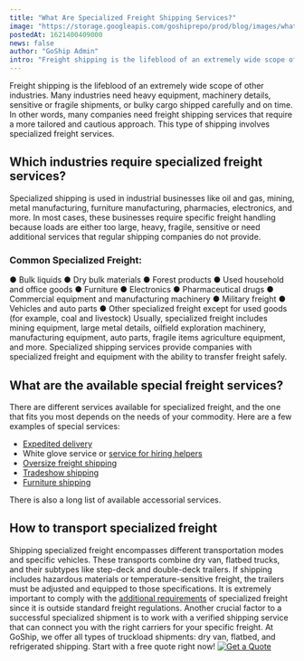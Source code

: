 ```yaml
---
title: "What Are Specialized Freight Shipping Services?"
image: "https://storage.googleapis.com/goshiprepo/prod/blog/images/what-are-specialized-freight-shipping-services.jpg"
postedAt: 1621400409000
news: false
author: "GoShip Admin"
intro: "Freight shipping is the lifeblood of an extremely wide scope of other industries. Many industries need heavy equipment, machinery details, sensitive or fragile shipments, or bulky cargo shipped carefully and on time. In other words, many companies need freight shipping services that require a more tailored and cautious approach. This type of shipping involves specialized freight services. \n\nWhich industries require specialized freight services?\n-\n\nSpecialized shipping is used in industrial businesses like o"
---
```

Freight shipping is the lifeblood of an extremely wide scope of other industries. Many industries need heavy equipment, machinery details, sensitive or fragile shipments, or bulky cargo shipped carefully and on time. In other words, many companies need freight shipping services that require a more tailored and cautious approach. This type of shipping involves specialized freight services.

Which industries require specialized freight services?
------------------------------------------------------

Specialized shipping is used in industrial businesses like oil and gas, mining, metal manufacturing, furniture manufacturing, pharmacies, electronics, and more. In most cases, these businesses require specific freight handling because loads are either too large, heavy, fragile, sensitive or need additional services that regular shipping companies do not provide.

### Common Specialized Freight:

● Bulk liquids ● Dry bulk materials ● Forest products ● Used household and office goods ● Furniture ● Electronics ● Pharmaceutical drugs ● Commercial equipment and manufacturing machinery ● Military freight ● Vehicles and auto parts ● Other specialized freight except for used goods (for example, coal and livestock) Usually, specialized freight includes mining equipment, large metal details, oilfield exploration machinery, manufacturing equipment, auto parts, fragile items agriculture equipment, and more. Specialized shipping services provide companies with specialized freight and equipment with the ability to transfer freight safely.

What are the available special freight services?
------------------------------------------------

There are different services available for specialized freight, and the one that fits you most depends on the needs of your commodity. Here are a few examples of special services:

*   [Expedited delivery](https://www.goship.com/blog/what-is-expedited-shipping/)
*   White glove service or [service for hiring helpers](https://www.goship.com/resources/get-help-with-taskrabbit/)
*   [Oversize freight shipping](https://www.goship.com/blog/buying-oversized-items-online/)
*   [Tradeshow shipping](https://www.goship.com/blog/trade-show-shipping-3-things-to-know/)
*   [Furniture shipping](https://www.goship.com/blog/choose-furniture-delivery-service/)

There is also a long list of available accessorial services.

How to transport specialized freight
------------------------------------

Shipping specialized freight encompasses different transportation modes and specific vehicles. These transports combine dry van, flatbed trucks, and their subtypes like step-deck and double-deck trailers. If shipping includes hazardous materials or temperature-sensitive freight, the trailers must be adjusted and equipped to those specifications. It is extremely important to comply with the [additional requirements](https://www23.statcan.gc.ca/imdb/p3VD.pl?Function=getVD&TVD=118464&CVD=118467&CPV=4842&CST=01012012&CLV=3&MLV=5&D=1) of specialized freight since it is outside standard freight regulations. Another crucial factor to a successful specialized shipment is to work with a verified shipping service that can connect you with the right carriers for your specific freight. At GoShip, we offer all types of truckload shipments: dry van, flatbed, and refrigerated shipping. Start with a free quote right now! [![Get a Quote](https://www.goship.com/wp-content/uploads/2021/02/1ace89b4-fe28-40ff-a2a7-4cddc60fc9ec.png)](https://www.goship.com/)
